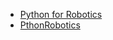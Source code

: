 - [Python for Robotics](https://roboticcoding.com/python-for-robotics/)
- [PthonRobotics](https://atsushisakai.github.io/PythonRobotics/)
